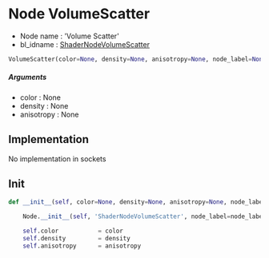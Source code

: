 # Node VolumeScatter

- Node name : 'Volume Scatter'
- bl_idname : [ShaderNodeVolumeScatter](https://docs.blender.org/api/current/bpy.types.ShaderNodeVolumeScatter.html)


``` python
VolumeScatter(color=None, density=None, anisotropy=None, node_label=None, node_color=None)
```
##### Arguments

- color : None
- density : None
- anisotropy : None

## Implementation

No implementation in sockets

## Init

``` python
def __init__(self, color=None, density=None, anisotropy=None, node_label=None, node_color=None):

    Node.__init__(self, 'ShaderNodeVolumeScatter', node_label=node_label, node_color=node_color)

    self.color           = color
    self.density         = density
    self.anisotropy      = anisotropy
```
